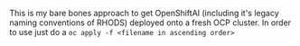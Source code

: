 This is my bare bones approach to get OpenShiftAI (including it's legacy naming conventions of RHODS) deployed onto a fresh OCP cluster.
In order to use just do a `oc apply -f <filename in ascending order>`
